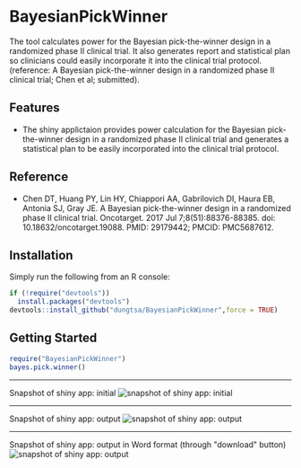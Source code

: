 # BayesianPickWinner
The tool calculates power for the Bayesian pick-the-winner design in a randomized phase II clinical trial. It also generates report and statistical plan so clinicians could easily incorporate it into the clinical trial protocol.
(reference: A Bayesian pick-the-winner design in a randomized phase II clinical trial; Chen et al; submitted).

## Features

* The shiny applictaion provides power calculation for the Bayesian pick-the-winner design in a randomized phase II clinical trial and generates a statistical plan to be easily incorporated  into the clinical trial protocol. 

## Reference

* Chen DT, Huang PY, Lin HY, Chiappori AA, Gabrilovich DI, Haura EB, Antonia SJ, Gray JE. A Bayesian pick-the-winner design in a randomized phase II clinical trial. Oncotarget. 2017 Jul 7;8(51):88376-88385. doi: 10.18632/oncotarget.19088. PMID: 29179442; PMCID: PMC5687612.
  
## Installation

Simply run the following from an R console:

```r
if (!require("devtools"))
  install.packages("devtools")
devtools::install_github("dungtsa/BayesianPickWinner",force = TRUE)
```

## Getting Started

```r
require("BayesianPickWinner")
bayes.pick.winner()
```
-------------------------------
Snapshot of shiny app: initial 
![snapshot of shiny app: initial](inst/img/shiny1.png)

-------------------------------
Snapshot of shiny app: output
![snapshot of shiny app: output](inst/img/shiny2.png)

-------------------------------
Snapshot of shiny app: output in Word format (through "download" button)
![snapshot of shiny app: output](inst/img/shiny3.png)
